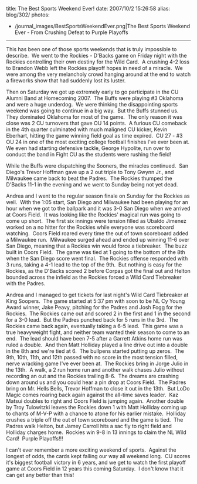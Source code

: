 title: The Best Sports Weekend Ever!
date: 2007/10/2 15:26:58
alias: blog/302/
photos:
- /journal_images/BestSportsWeekendEver.png|The Best Sports Weekend Ever - From Crushing Defeat to Purple Playoffs
---
This has been one of those sports weekends that is truly impossible to describe.  We went to the Rockies - D'Backs game on Friday night with the Rockies controlling their own destiny for the Wild Card.  A crushing 4-2 loss to Brandon Webb left the Rockies playoff hopes in need of a miracle.  We were among the very melancholy crowd hanging around at the end to watch a fireworks show that had suddenly lost its luster.

Then on Saturday we got up extremely early to go participate in the CU Alumni Band at Homecoming 2007.  The Buffs were playing #3 Oklahoma and were a huge underdog.  We were thinking the disappointing sports weekend was going to continue in a big way.  But the Buffs stunned us.  They dominated Oklahoma for most of the game.  The only reason it was close was 2 CU turnovers that gave OU 14 points.  A furious CU comeback in the 4th quarter culminated with much maligned CU kicker, Kevin Eberhart, hitting the game winning field goal as time expired.  CU 27 - #3 OU 24 in one of the most exciting college football finishes I've ever been at.  We even had starting defensive tackle, George Hypolite, run over to conduct the band in Fight CU as the students were rushing the field!

While the Buffs were dispatching the Sooners, the miracles continued.  San Diego's Trevor Hoffman gave up a 2 out triple to Tony Gwynn Jr., and Milwaukee came back to beat the Padres.  The Rockies thumped the D'Backs 11-1 in the evening and we went to Sunday being not yet dead.

Andrea and I went to the regular season finale on Sunday for the Rockies as well.  With the 1:05 start, San Diego and Milwaukee had been playing for an hour when we got to the ballpark and it was 3-0 San Diego when we arrived at Coors Field.  It was looking like the Rockies' magical run was going to come up short.  The first six innings were tension filled as Ubaldo Jimenez worked on a no hitter for the Rockies while everyone was scoreboard watching.  Coors Field roared every time the out of town scoreboard added a Milwaukee run.  Milwaukee surged ahead and ended up winning 11-6 over San Diego, meaning that a Rockies win would force a tiebreaker.  The buzz built in Coors Field.  The game was tied at 1 going to the bottom of the 8th when the San Diego score went final.  The Rockies offense responded with 3 runs, taking a 4-1 lead to the top of the 9th.  But nothing is easy for the Rockies, as the D'Backs scored 2 before Corpas got the final out and Helton bounded across the infield as the Rockies forced a Wild Card Tiebreaker with the Padres.

Andrea and I managed to get tickets for last night's Wild Card Tiebreaker at King Soopers.  The game started at 5:37 pm with soon to be NL Cy Young Award winner, Jake Peavy, pitching for the Padres and Josh Fogg for the Rockies.  The Rockies came out and scored 2 in the first and 1 in the second for a 3-0 lead.  But the Padres punched back for 5 runs in the 3rd.  The Rockies came back again, eventually taking a 6-5 lead.  This game was a true heavyweight fight, and neither team wanted their season to come to an end.  The lead should have been 7-5 after a Garrett Atkins home run was ruled a double.  And then Matt Holliday played a line drive out into a double in the 8th and we're tied at 6.  The bullpens started putting up zeros.  The 9th, 10th, 11th, and 12th passed with no score in the most tension filled, nerve wracking game I've ever been at.  The Rockies bring in Jorge Julio in the 13th.  A walk, a 2 run home run and another walk chases Julio without recording an out and the Rockies trailing 8-6.  The dreams are crashing down around us and you could hear a pin drop at Coors Field.  The Padres bring on Mr. Hells Bells, Trevor Hoffman to close it out in the 13th.  But LoDo Magic comes roaring back again against the all-time saves leader.  Kaz Matsui doubles to right and Coors Field is jumping again.  Another double by Troy Tulowitzki leaves the Rockies down 1 with Matt Holliday coming up to chants of M-V-P with a chance to atone for his earlier mistake.  Holliday crushes a triple off the out of town scoreboard and the game is tied.  The Padres walk Helton, but Jamey Carroll hits a sac fly to right field and Holliday charges home.  Rockies win 9-8 in 13 innings to claim the NL Wild Card!  Purple Playoffs!!! 

I can't ever remember a more exciting weekend of sports.  Against the longest of odds, the cards kept falling our way all weekend long.  CU scores it's biggest football victory in 6 years, and we get to watch the first playoff game at Coors Field in 12 years this coming Saturday.  I don't know that it can get any better than this!